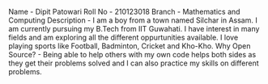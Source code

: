 Name - Dipit Patowari
Roll No - 210123018
Branch - Mathematics and Computing
Description - I am a boy from a town named Silchar in Assam.  I am currently pursuing my B.Tech from IIT Guwahati. I have interest in many fields and am exploring all the different oppurtunities available. I love playing sports like Football, Badminton, Cricket and Kho-Kho.
Why Open Source? - Being able to help others with my own code helps both sides as they get their problems solved and I can also practice my skills on different problems.